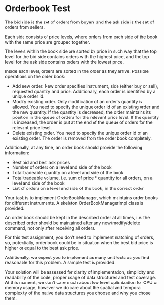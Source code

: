 # Orderbook Test


The bid side is the set of orders from buyers and the ask side is the set of orders from sellers.

Each side consists of price levels, where orders from each side of the book with the same price are grouped together.

The levels within the book side are sorted by price in such way that the top level for the bid side contains orders with
 the highest price, and the top level for the ask side contains orders with the lowest price.

Inside each level, orders are sorted in the order as they arrive. Possible operations on the order book:
- Add new order. New order specifies instrument, side (either buy or sell), requested quantity and price. Additionally,
    each order is identified by a unique order id.
- Modify existing order. Only modification of an order's quantity is allowed. You need to specify the unique order id of
    an existing order and the new quantity. If the quantity is decreased, the order maintains its position in the queue
        of orders for the relevant price level. If the quantity is increased, the order is put at the end of the queue
        of orders for the relevant price level.
- Delete existing order. You need to specify the unique order id of an existing order. The order is removed from the order book completely.

Additionally, at any time, an order book should provide the following information:
- Best bid and best ask prices
- Number of orders on a level and side of the book
- Total tradeable quantity on a level and side of the book
- Total tradeable volume, i.e. sum of price * quantity for all orders, on a level and side of the book
- List of orders on a level and side of the book, in the correct order

Your task is to implement OrderBookManager, which maintains order books for different instruments. A skeleton OrderBookManagerImpl class is provided.

An order book should be kept in the described order at all times, i.e. the described order should be maintained after any new/modify/delete command, not only after receiving all orders.

For this test assignment, you don’t need to implement matching of orders, so, potentially, order book could be in situation when the best bid price is higher or equal to the best ask price.

Additionally, we expect you to implement as many unit tests as you find reasonable for this problem. A sample test is provided.

Your solution will be assessed for clarity of implementation, simplicity and readability of the code, proper usage of data structures and test coverage. At this moment, we don’t care much about low level optimization for CPU or memory usage, however we do care about the spatial and temporal complexity of the native data structures you choose and why you chose them.
